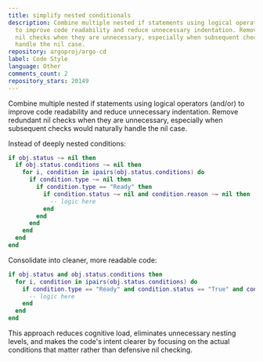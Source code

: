 ```yaml
---
title: simplify nested conditionals
description: Combine multiple nested if statements using logical operators (and/or)
  to improve code readability and reduce unnecessary indentation. Remove redundant
  nil checks when they are unnecessary, especially when subsequent checks would naturally
  handle the nil case.
repository: argoproj/argo-cd
label: Code Style
language: Other
comments_count: 2
repository_stars: 20149
---
```


Combine multiple nested if statements using logical operators (and/or) to improve code readability and reduce unnecessary indentation. Remove redundant nil checks when they are unnecessary, especially when subsequent checks would naturally handle the nil case.

Instead of deeply nested conditions:
```lua
if obj.status ~= nil then
  if obj.status.conditions ~= nil then
    for i, condition in ipairs(obj.status.conditions) do
      if condition.type ~= nil then
        if condition.type == "Ready" then
          if condition.status ~= nil and condition.reason ~= nil then
            -- logic here
          end
        end
      end
    end
  end
end
```

Consolidate into cleaner, more readable code:
```lua
if obj.status and obj.status.conditions then
  for i, condition in ipairs(obj.status.conditions) do
    if condition.type == "Ready" and condition.status == "True" and condition.reason == "SuccessfulCreateOrUpdate" then
      -- logic here
    end
  end
end
```

This approach reduces cognitive load, eliminates unnecessary nesting levels, and makes the code's intent clearer by focusing on the actual conditions that matter rather than defensive nil checking.